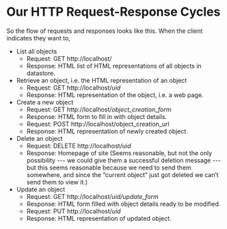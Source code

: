 # Our HTTP Request-Response Cycles

So the flow of requests and responses looks like this. When the client
indicates they want to,

-   List all objects
    -   Request: GET http://localhost/
    -   Response: HTML list of HTML representations of all objects in
        datastore.
-   Retrieve an object, i.e. the HTML representation of an object
    -   Request: GET http://localhost/*uid*
    -   Response: HTML representation of the object, i.e. a web page.
-   Create a new object
    -   Request: GET http://localhost/*object_creation_form*
    -   Response: HTML form to fill in with object details.
    -   Request: POST http://localhost/object_creation_url
    -   Response: HTML representation of newly created object.
-   Delete an object
    -   Request: DELETE http://localhost/*uid*
    -   Response: Homepage of site (Seems reasonable, but not the only
        possibility --- we could give them a successful deletion message
        --- but this seems reasonable because we need to send them
        somewhere, and since the “current object” just got deleted we
        can’t send them to view it.)
-   Update an object
    -   Request: GET http://localhost/*uid/update_form*
    -   Response: HTML form filled with object details ready to be
        modified.
    -   Request: PUT http://localhost/*uid*
    -   Response: HTML representation of updated object.
